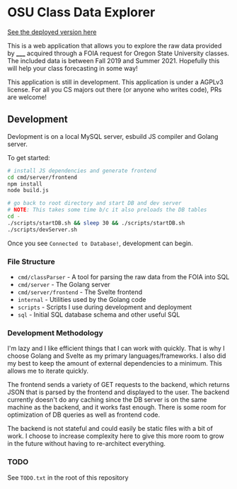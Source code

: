 # OSU Class Data Explorer

[See the deployed version here](https://osuclassdata.ethohampton.com)

This is a web application that allows you to explore the raw data provided by **\_\_\_** acquired through a FOIA request for Oregon State University classes. The included data is between Fall 2019 and Summer 2021. Hopefully this will help your class forecasting in some way!

This application is still in development. This application is under a AGPLv3 license. For all you CS majors out there (or anyone who writes code), PRs are welcome!

## Development

Devlopment is on a local MySQL server, esbuild JS compiler and Golang server.

To get started:
```bash
# install JS dependencies and generate frontend
cd cmd/server/frontend
npm install
node build.js

# go back to root directory and start DB and dev server
# NOTE: This takes some time b/c it also preloads the DB tables
cd -
./scripts/startDB.sh && sleep 30 && ./scripts/startDB.sh
./scripts/devServer.sh
```
Once you see `Connected to Database!`, development can begin.

### File Structure

- `cmd/classParser` - A tool for parsing the raw data from the FOIA into SQL
- `cmd/server` - The Golang server
- `cmd/server/frontend` - The Svelte frontend
- `internal` - Utilities used by the Golang code
- `scripts` - Scripts I use during development and deployment
- `sql` - Initial SQL database schema and other useful SQL

### Development Methodology

I'm lazy and I like efficient things that I can work with quickly. That is why I choose Golang and Svelte as my primary languages/frameworks. I also did my best to keep the amount of external dependencies to a minimum. This allows me to iterate quickly.

The frontend sends a variety of GET requests to the backend, which returns JSON that is parsed by the frontend and displayed to the user. The backend currently doesn't do any caching since the DB server is on the same machine as the backend, and it works fast enough. There is some room for optimization of DB queries as well as frontend code.

The backend is not stateful and could easily be static files with a bit of work. I choose to increase complexity here to give this more room to grow in the future without having to re-architect everything.

### TODO

See `TODO.txt` in the root of this repository
